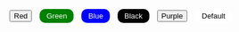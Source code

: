 <!DOCTYPE html>
<html lang="en">
<head>
    <meta charset="UTF-8">
    <meta name="viewport" content="width=device-width, initial-scale=1.0">
    <title>Document</title>
    <style>
        
#container{
    padding-top: 600px;
    align-items: center;
    display: flex;
    
    justify-content: center;

}

#Red{
    background-color: red;
    color: white;
    border-radius: 10px;
   border-width: 0cap;
   padding-inline: 12px;
    padding-block: 5px;
}
#Green{
    background-color: green;
    color: white;
    padding-inline: 12px;
    border-width: 0cap;
    padding-block: 5px;
    border-radius: 10px;
   
}
#Blue{
    background-color: blue;
    color: white;
    padding-inline: 12px;
    border-width: 0cap;
    padding-block: 5px;
    border-radius: 10px;
}

#Purple{
    background-color: purple;
    color: white;
    border-width: 0cap;
    padding-inline: 12px;
    padding-block: 5px;
    border-radius: 10px;
}
#Black{
    background-color: black;
    color: white;
    border-width: 0cap;
    padding-inline: 12px;
    padding-block: 5px;
    border-radius: 10px;
}
#Default{
    background-color: white;
    color: black;
    border-width: 0cap;
    padding-inline: 12px;
    padding-block: 5px;
    border-radius: 10px;
}
.sub{
    margin: 5px;

    cursor: pointer;
}
    </style>
</head>
<body>
    <div id="container">
        <button id="Red" class="sub" onclick="colourred()">Red</button> 
        <button id="Green" class="sub" onclick="colourgreen()">Green</button>
        <button id="Blue" class="sub" onclick="colourblue()">Blue</button>
        <button id="Black" class="sub" onclick="colourblack()">Black</button>
        <button id="Purple" class="sub" onclick="colourpurple()">Purple</button>
        <button id="Default" class="sub" onclick="colourdefault()">Default</button>
    </div>
</body>
<script>
    
function colourred() {
    document.body.style.backgroundColor = "red";
}
function colourgreen() {
    document.body.style.backgroundColor = "green";
}
function
colourblue() {
    document.body.style.backgroundColor = "blue";
}
function colourpurple() {
    document.body.style.backgroundColor = "purple";
}
function colourblack() {
    document.body.style.backgroundColor = "black";
}
function colourdefault() {
    document.body.style.backgroundColor = "white";
}

</script>
</html>
